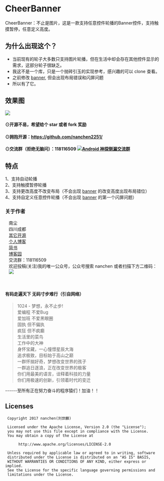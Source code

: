 # CheerBanner
CheerBanner：不止是图片，这是一款支持任意控件轮播的Banner控件，支持触摸暂停，任意定义高度。

## 为什么出现这个？

- 当前现有的轮子大多数只支持图片轮播，但在生活中却会存在其他控件显示的需求，这部分轮子很缺乏。
- 我这不是一个库，只是一个抛砖引玉的实现参考，感兴趣的可以 clone 查看。
- 之前修改 [banner](https://github.com/youth5201314/banner), 但会出现布局错误和闪屏问题
- 所以有了它。

## 效果图<br>
![](https://github.com/nanchen2251/CheerBanner/blob/master/GIF.gif)

#### ⊙开源不易，希望给个 star 或者 fork 奖励
#### ⊙拥抱开源：https://github.com/nanchen2251/
#### ⊙交流群（拒绝无脑问）：118116509 <a target="_blank" href="//shang.qq.com/wpa/qunwpa?idkey=8764b119b3aeb121863fd0177f134db3948d17a7f9b551c3e3c0f903b561d3a1"><img border="0" src="http://pub.idqqimg.com/wpa/images/group.png" alt="Android 神探侧漏交流群" title="Android 神探侧漏交流群"></a>

## 特点
  1、支持自动轮播<br>
  2、支持触摸暂停轮播<br>
  3、支持更改高度不改变布局（不会出现 [banner](https://github.com/youth5201314/banner) 的改变高度出现布局错位）<br>
  4、支持自定义任意控件轮播（不会出现 [banner](https://github.com/youth5201314/banner) 的第一个闪屏问题）<br>


### 关于作者
    南尘<br>
    四川成都<br>
    [其它开源](https://github.com/nanchen2251/)<br>
    [个人博客](https://nanchen2251.github.io/)<br>
    [简书](http://www.jianshu.com/u/f690947ed5a6)<br>
    [博客园](http://www.cnblogs.com/liushilin/)<br>
    交流群：118116509<br>
    欢迎投稿(关注)我的唯一公众号，公众号搜索 nanchen 或者扫描下方二维码：<br>
    ![](http://images2015.cnblogs.com/blog/845964/201707/845964-20170718083641599-1963842541.jpg)

    
#### 有码走遍天下 无码寸步难行（引自网络）

> 1024 - 梦想，永不止步!  
爱编程 不爱Bug  
爱加班 不爱黑眼圈  
固执 但不偏执  
疯狂 但不疯癫  
生活里的菜鸟  
工作中的大神  
身怀宝藏，一心憧憬星辰大海  
追求极致，目标始于高山之巅  
一群怀揣好奇，梦想改变世界的孩子  
一群追日逐浪，正在改变世界的极客  
你们用最美的语言，诠释着科技的力量  
你们用极速的创新，引领着时代的变迁  
  
------至所有正在努力奋斗的程序猿们！加油！！  
    
## Licenses
```
 Copyright 2017 nanchen(刘世麟)

 Licensed under the Apache License, Version 2.0 (the "License");
 you may not use this file except in compliance with the License.
 You may obtain a copy of the License at

      http://www.apache.org/licenses/LICENSE-2.0

 Unless required by applicable law or agreed to in writing, software
 distributed under the License is distributed on an "AS IS" BASIS,
 WITHOUT WARRANTIES OR CONDITIONS OF ANY KIND, either express or implied.
 See the License for the specific language governing permissions and
 limitations under the License.
```

